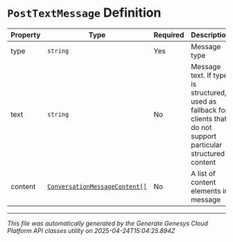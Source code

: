 # `PostTextMessage` Definition

| Property | Type | Required | Description |
|----------|------|----------|-------------|
| type | `string` | Yes | Message type |
| text | `string` | No | Message text. If type is structured, used as fallback for clients that do not support particular structured content |
| content | [`ConversationMessageContent[]`](conversationmessagecontent-definition.md) | No | A list of content elements in message |

---

*This file was automatically generated by the Generate Genesys Cloud Platform API classes utility on 2025-04-24T15:04:25.894Z*